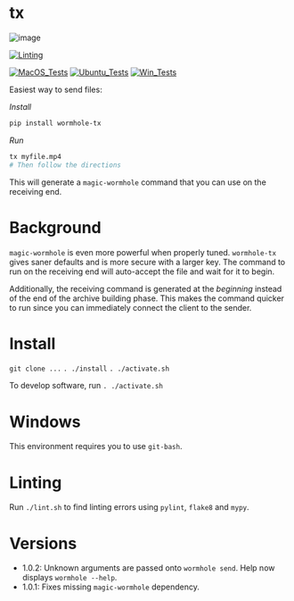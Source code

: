# tx

![image](https://github.com/zackees/tx/assets/6856673/9207453b-8280-4804-b63b-7382b219f37d)

[![Linting](../../actions/workflows/lint.yml/badge.svg)](../../actions/workflows/lint.yml)

[![MacOS_Tests](../../actions/workflows/push_macos.yml/badge.svg)](../../actions/workflows/push_macos.yml)
[![Ubuntu_Tests](../../actions/workflows/push_ubuntu.yml/badge.svg)](../../actions/workflows/push_ubuntu.yml)
[![Win_Tests](../../actions/workflows/push_win.yml/badge.svg)](../../actions/workflows/push_win.yml)

Easiest way to send files:

*Install*
```bash
pip install wormhole-tx
```

*Run*
```bash
tx myfile.mp4
# Then follow the directions
```

This will generate a `magic-wormhole` command that you can use on the receiving end.

# Background

`magic-wormhole` is even more powerful when properly tuned. `wormhole-tx` gives saner defaults and is more secure with a larger key. The command to run on the receiving end will auto-accept the file and wait for it to begin.

Additionally, the receiving command is generated at the *beginning* instead of the end of the archive building phase. This makes the command quicker to run since you can immediately connect the client to the sender.

# Install

`git clone ...`
`. ./install`
`. ./activate.sh`

To develop software, run `. ./activate.sh`

# Windows

This environment requires you to use `git-bash`.

# Linting

Run `./lint.sh` to find linting errors using `pylint`, `flake8` and `mypy`.

# Versions

  * 1.0.2: Unknown arguments are passed onto `wormhole send`. Help now displays `wormhole --help`.
  * 1.0.1: Fixes missing `magic-wormhole` dependency.
